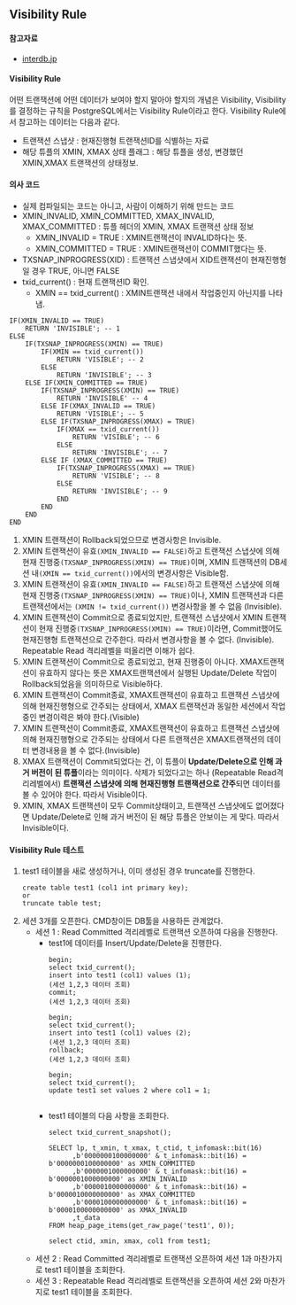 ## Visibility Rule

#### 참고자료
- [interdb.jp](https://www.interdb.jp/pg/pgsql05/06.html)

#### Visibility Rule
어떤 트랜잭션에 어떤 데이터가 보여야 할지 말아야 할지의 개념은 Visibility, Visibility를 결정하는 규칙을 PostgreSQL에서는 Visibility Rule이라고 한다. Visibility Rule에서 참고하는 데이터는 다음과 같다.
- 트랜잭션 스냅샷 : 현재진행형 트랜잭션ID를 식별하는 자료
- 해당 튜플의 XMIN, XMAX 상태 플래그 : 해당 튜플을 생성, 변경했던 XMIN,XMAX 트랜잭션의 상태정보.

#### 의사 코드
- 실제 컴파일되는 코드는 아니고, 사람이 이해하기 위해 만드는 코드
- XMIN_INVALID, XMIN_COMMITTED, XMAX_INVALID, XMAX_COMMITTED : 튜플 헤더의 XMIN, XMAX 트랜잭션 상태 정보
  - XMIN_INVALID = TRUE : XMIN트랜잭션이 INVALID하다는 뜻.
  - XMIN_COMMITTED = TRUE : XMIN트랜잭션이 COMMIT했다는 뜻.
- TXSNAP_INPROGRESS(XID) : 트랜잭션 스냅샷에서 XID트랜잭션이 현재진행형일 경우 TRUE, 아니면 FALSE
- txid_current() : 현재 트랜잭션ID 확인.
  - XMIN == txid_current() : XMIN트랜잭션 내에서 작업중인지 아닌지를 나타냄.
```
IF(XMIN_INVALID == TRUE)
    RETURN 'INVISIBLE'; -- 1
ELSE
    IF(TXSNAP_INPROGRESS(XMIN) == TRUE) 
        IF(XMIN == txid_current())
            RETURN 'VISIBLE'; -- 2
        ELSE
            RETURN 'INVISIBLE'; -- 3
    ELSE IF(XMIN_COMMITTED == TRUE) 
        IF(TXSNAP_INPROGRESS(XMIN) == TRUE) 
            RETURN 'INVISIBLE' -- 4
        ELSE IF(XMAX_INVALID == TRUE)
            RETURN 'VISIBLE'; -- 5
        ELSE IF(TXSNAP_INPROGRESS(XMAX) = TRUE)
            IF(XMAX == txid_current())
                RETURN 'VISIBLE'; -- 6
            ELSE
                RETURN 'INVISIBLE'; -- 7
        ELSE IF (XMAX_COMMITTED == TRUE)
            IF(TXSNAP_INPROGRESS(XMAX) == TRUE)
                RETURN 'VISIBLE'; -- 8
            ELSE
                RETURN 'INVISIBLE'; -- 9
            END
        END
    END       
END
```
1. XMIN 트랜잭션이 Rollback되었으므로 변경사항은 Invisible.
2. XMIN 트랜잭션이 유효`(XMIN_INVALID == FALSE)`하고 트랜잭션 스냅샷에 의해 현재 진행중`(TXSNAP_INPROGRESS(XMIN) == TRUE)`이며, XMIN 트랜잭션의 DB세션 내`(XMIN == txid_current())`에서의 변경사항은 Visible함.
3. XMIN 트랜잭션이 유효`(XMIN_INVALID == FALSE)`하고 트랜잭션 스냅샷에 의해 현재 진행중`(TXSNAP_INPROGRESS(XMIN) == TRUE)`이나, XMIN 트랜잭션과 다른 트랜잭션에서는 `(XMIN != txid_current())` 변경사항을 볼 수 없음 (Invisible).
4. XMIN 트랜잭션이 Commit으로 종료되었지만, 트랜잭션 스냅샷에서 XMIN 트랜잭션이 현재 진행중`(TXSNAP_INPROGRESS(XMIN) == TRUE)`이라면, Commit했어도 현재진행형 트랜잭션으로 간주한다. 따라서 변경사항을 볼 수 없다. (Invisible). Repeatable Read 격리레벨을 떠올리면 이해가 쉽다.
5. XMIN 트랜잭션이 Commit으로 종료되었고, 현재 진행중이 아니다. XMAX트랜잭션이 유효하지 않다는 뜻은 XMAX트랜잭션에서 실행된 Update/Delete 작업이 Rollback되었음을 의미하므로 Visible하다.
6. XMIN 트랜잭션이 Commit종료, XMAX트랜잭션이 유효하고 트랜잭션 스냅샷에 의해 현재진행형으로 간주되는 상태에서, XMAX 트랜잭션과 동일한 세션에서 작업중인 변경이력은 봐야 한다.(Visible)
7. XMIN 트랜잭션이 Commit종료, XMAX트랜잭션이 유효하고 트랜잭션 스냅샷에 의해 현재진행형으로 간주되는 상태에서 다른 트랜잭션은 XMAX트랜잭션의 데이터 변경내용을 볼 수 없다.(Invisible)
8. XMAX 트랜잭션이 Commit되었다는 건, 이 튜플이 **Update/Delete으로 인해 과거 버전이 된 튜플**이라는 의미이다. 삭제가 되었다고는 하나 (Repeatable Read격리레벨에서) **트랜잭션 스냅샷에 의해 현재진행형 트랜잭션으로 간주**되면 데이터를 볼 수 있어야 한다. 따라서 Visible이다.
9. XMIN, XMAX 트랜잭션이 모두 Commit상태이고, 트랜잭션 스냅샷에도 없어졌다면 Update/Delete로 인해 과거 버전이 된 해당 튜플은 안보이는 게 맞다. 따라서 Invisible이다.

#### Visibility Rule 테스트
1. test1 테이블을 새로 생성하거나, 이미 생성된 경우 truncate를 진행한다.
   ```
   create table test1 (col1 int primary key);
   or
   truncate table test;
   ```
2. 세션 3개를 오픈한다. CMD창이든 DB툴을 사용하든 관계없다.
   - 세션 1 : Read Committed 격리레벨로 트랜잭션 오픈하여 다음을 진행한다.
     - test1에 데이터를 Insert/Update/Delete을 진행한다.
       ```
       begin;
       select txid_current();
       insert into test1 (col1) values (1);
       (세션 1,2,3 데이터 조회)
       commit;
       (세션 1,2,3 데이터 조회)
       
       begin;
       select txid_current();
       insert into test1 (col1) values (2);
       (세션 1,2,3 데이터 조회)
       rollback;
       (세션 1,2,3 데이터 조회)

       begin;
       select txid_current();
       update test1 set values 2 where col1 = 1;
       
       
       ```
     - test1 테이블의 다음 사항을 조회한다.
       ```
       select txid_current_snapshot();

       SELECT lp, t_xmin, t_xmax, t_ctid, t_infomask::bit(16)
             ,b'0000000100000000' & t_infomask::bit(16) = b'0000000100000000' as XMIN_COMMITTED
             ,b'0000001000000000' & t_infomask::bit(16) = b'0000001000000000' as XMIN_INVALID
             ,b'0000010000000000' & t_infomask::bit(16) = b'0000010000000000' as XMAX_COMMITTED
             ,b'0000100000000000' & t_infomask::bit(16) = b'0000100000000000' as XMAX_INVALID
             ,t_data
       FROM heap_page_items(get_raw_page('test1', 0));

       select ctid, xmin, xmax, col1 from test1;
       ```
   - 세션 2 : Read Committed 격리레벨로 트랜잭션 오픈하여 세션 1과 마찬가지로 test1 테이블을 조회한다.
   - 세션 3 : Repeatable Read 격리레벨로 트랜잭션을 오픈하여 세션 2와 마찬가지로 test1 테이블을 조회한다.
